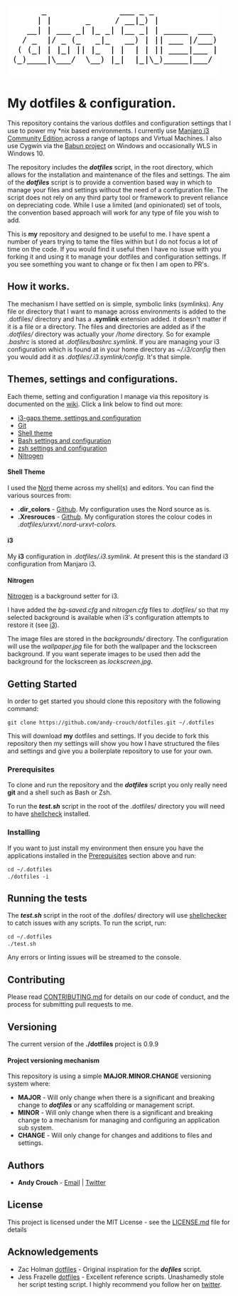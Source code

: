 ![image](dotfiles.png)

# My dotfiles & configuration.

This repository contains the various dotfiles and configuration settings that I use to power my *nix based environments.  I currently use [Manjaro i3 Community Edition ](http://www.dropwizard.io/1.0.2/docs/) across a range of laptops and Virtual Machines.  I also use Cygwin via the [Babun project](https://babun.github.io/) on Windows and occasionally WLS in Windows 10.

The repository includes the ***dotfiles*** script, in the root directory, which allows for the installation and maintenance of the files and settings.  The aim of the ***dotfiles*** script is to provide a convention based way in which to manage your files and settings without the need of a configuration file.  The script does not rely on any third party tool or framework to prevent reliance on depreciating code.  While I use a limited (and opinionated) set of tools, the convention based approach will work for any type of file you wish to add. 

This is **my** repository and designed to be useful to me.  I have spent a number of years trying to tame the files within but I do not focus a lot of time on the code.  If you would find it useful then I have no issue with you forking it and using it to manage your dotfiles and configuration settings.  If you see something you want to change or fix then I am open to PR's. 

## How it works.

The mechanism I have settled on is simple, symbolic links (symlinks).  Any file or directory that I want to manage across environments is added to the .dotfiles/ directory and has a **.symlink** extension added.  it doesn't matter if it is a file or a directory.  The files and directories are added as if the *.dotfiles/* directory was actually your */home* directory.  So for example *.bashrc* is stored at *.dotfiles/bashrc.symlink*.  If you are managing your i3 configuration which is found at in your home directory as *~/.i3/config* then you would add it as *.dotfiles/.i3.symlink/config*.  It's that simple.

## Themes, settings and configurations.

Each theme, setting and configuration I manage via this repository is documented on the [wiki](https://github.com/andy-crouch/dotfiles/wiki).  Click a link below to find out more:

* [i3-gaps theme, settings and configuration ]()
* [Git]()
* [Shell theme]()
* [Bash settings and configuration]()
* [zsh settings and configuration]()
* [Nitrogen]()

#### Shell Theme

I used the [Nord](https://github.com/arcticicestudio/nord) theme across my shell(s) and editors.  You can find the various sources from:

* **.dir_colors** - [Github](https://github.com/arcticicestudio/nord-dircolors).  My configuration uses the Nord source as is.
* **.Xresrouces** - [Github](https://github.com/arcticicestudio/nord-xresources).  My configuration stores the colour codes in *.dotfiles/urxvt/.nord-urxvt-colors.*

#### i3

My **i3** configuration in *.dotfiles/.i3.symlink*.  At present this is the standard i3 configuration from Manjaro i3.

#### Nitrogen

[Nitrogen](https://github.com/l3ib/nitrogen) is a background setter for i3.  

I have added the *bg-saved.cfg* and *nitrogen.cfg* files to *.dotfiles/* so that my selected background is available when i3's configuration attempts to restore it (see [i3](#i3)). 

The image files are stored in the *backgrounds/* directory.  The configuration will use the *wallpaper.jpg* file for both the wallpaper and the lockscreen background.  If you want seperate images to be used then add the background for the lockscreen as *lockscreen.jpg*.

## Getting Started


In order to get started you should clone this repository with the following command:

```
git clone https://github.com/andy-crouch/dotfiles.git ~/.dotfiles
```

This will download **my** dotfiles and settings.  If you decide to fork this repository then my settings will show you how I have structured the files and settings and give you a boilerplate repository to use for your own.  

### Prerequisites

To clone and run the repository and the ***dotfiles*** script you only really need **git** and a shell such as Bash or Zsh.

To run the ***test.sh*** script in the root of the .dotfiles/ directory you will need to have [shellcheck](https://www.shellcheck.net/) installed.

### Installing

If you want to just install my environment then ensure you have the applications installed in the [Prerequisites](prerequisites) section above and run:

```
cd ~/.dotfiles
./dotfiles -i
```

## Running the tests

The ***test.sh*** script in the root of the .dofiles/ directory will use [shellchecker](https://github.com/koalaman/shellcheck) to catch issues with any scripts.  To run the script, run:

```cd ~/.dotfiles
cd ~/.dotfiles
./test.sh
```

Any errors or linting issues will be streamed to the console.

## Contributing

Please read [CONTRIBUTING.md](CONTRIBUTING.md) for details on our code of conduct, and the process for submitting pull requests to me.

## Versioning

The current version of the **./dotfiles** project is 0.9.9

#### Project versioning mechanism 

This repository is using a simple **MAJOR.MINOR.CHANGE** versioning system where:

* **MAJOR** - Will only change when there is a significant and breaking change to ***dotfiles*** or any scaffolding or management script.
* **MINOR** - Will only change when there is a significant and breaking change to a mechanism for managing and configuring an application sub system.
* **CHANGE** - Will only change for changes and additions to files and settings.

## Authors

* **Andy Crouch** - [Email](mailto:email@amcrou.ch) | [Twitter](https://twitter.com/amcrouch) 

## License

This project is licensed under the MIT License - see the [LICENSE.md](LICENSE.md) file for details

## Acknowledgements

* Zac Holman [dotfiles](https://github.com/holman/dotfiles) - Original inspiration for the ***dofiles*** script.
* Jess Frazelle [dotfiles](https://github.com/jessfraz/dotfiles) - Excellent reference scripts.  Unashamedly stole her script testing script.  I highly recommend you follow her on [twitter](https://twitter.com/jessfraz?lang=en). 

